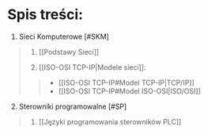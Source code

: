 # Spis treści:

1. Sieci Komputerowe [#SKM]
> 1. [[Podstawy Sieci]]
> 
> 1. [[ISO-OSI TCP-IP|Modele sieci]]:
> >- [[ISO-OSI TCP-IP#Model TCP-IP|TCP/IP]]
> >- [[ISO-OSI TCP-IP#Model ISO-OSI|ISO/OSI]]

2. Sterowniki programowalne [#SP]
>1. [[Języki programowania sterowników PLC]]